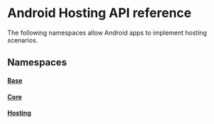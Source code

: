 # Android Hosting API reference

The following namespaces allow Android apps to implement hosting scenarios.

## Namespaces

#### [Base](https://docs.microsoft.com/java/api/com.microsoft.connecteddevices.base)
#### [Core](https://docs.microsoft.com/java/api/com.microsoft.connecteddevices.core)
#### [Hosting](https://docs.microsoft.com/java/api/com.microsoft.connecteddevices.hosting)